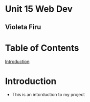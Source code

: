 # Unit 15 Web Dev
## Violeta Firu

# Table of Contents
[Introduction](Introduction)


# Introduction
- This is an intorduction to my project
